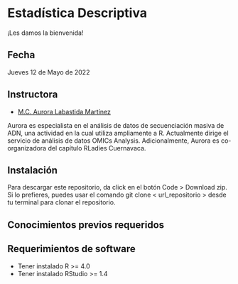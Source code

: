 # Estadística Descriptiva


¡Les damos la bienvenida!


## Fecha 
Jueves 12 de Mayo de 2022


## Instructora

- [M.C. Aurora Labastida Martínez](https://twitter.com/alabasti1)

Aurora es especialista en el análisis de datos de secuenciación masiva de ADN, una actividad en la cual utiliza ampliamente a R. Actualmente dirige el servicio de análisis de datos OMICs Analysis. Adicionalmente, Aurora es co-organizadora del capítulo RLadies Cuernavaca.


## Instalación

Para descargar este repositorio, da click en el botón Code > Download zip. Si lo prefieres, puedes usar el comando git clone < url_repositorio > desde tu terminal para clonar el repositorio.


## Conocimientos previos requeridos


## Requerimientos de software

+ Tener instalado R >= 4.0
+ Tener instalado RStudio >= 1.4

